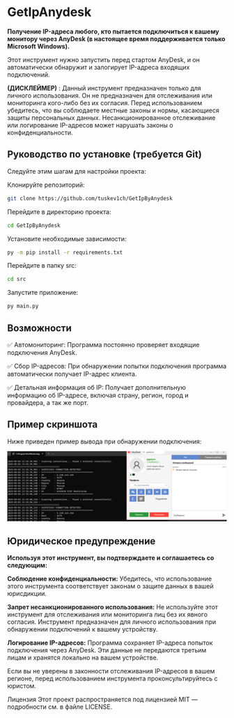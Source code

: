 # GetIpAnydesk
**Получение IP-адреса любого, кто пытается подключиться к вашему монитору через AnyDesk (в настоящее время поддерживается только Microsoft Windows).**

Этот инструмент нужно запустить перед стартом AnyDesk, и он автоматически обнаружит и залогирует IP-адреса входящих подключений.

**(ДИСКЛЕЙМЕР)** : Данный инструмент предназначен только для личного использования. Он не предназначен для отслеживания или мониторинга кого-либо без их согласия. Перед использованием убедитесь, что вы соблюдаете местные законы и нормы, касающиеся защиты персональных данных. Несанкционированное отслеживание или логирование IP-адресов может нарушать законы о конфиденциальности.

## Руководство по установке (требуется Git)
Следуйте этим шагам для настройки проекта:

Клонируйте репозиторий:

```bash
git clone https://github.com/tuskev1ch/GetIpByAnydesk
```
Перейдите в директорию проекта:
```bash
cd GetIpByAnydesk
```
Установите необходимые зависимости:
```bash
py -m pip install -r requirements.txt
```
Перейдите в папку src:
```bash
cd src
```
Запустите приложение:
```bash
py main.py
```

## Возможности

✅ Автомониторинг: Программа постоянно проверяет входящие подключения AnyDesk.

✅ Сбор IP-адресов: При обнаружении попытки подключения программа автоматически получает IP-адрес клиента.

✅ Детальная информация об IP: Получает дополнительную информацию об IP-адресе, включая страну, регион, город и провайдера, а так же порт.

## Пример скриншота
Ниже приведен пример вывода при обнаружении подключения:

![Example Screenshot](screenshot.png)

## Юридическое предупреждение
**Используя этот инструмент, вы подтверждаете и соглашаетесь со следующим:**

**Соблюдение конфиденциальности:** Убедитесь, что использование этого инструмента соответствует законам о защите данных в вашей юрисдикции.

**Запрет несанкционированного использования:** Не используйте этот инструмент для отслеживания или мониторинга лиц без их явного согласия. Инструмент предназначен для личного использования при обнаружении подключений к вашему устройству.

**Логирование IP-адресов:** Программа сохраняет IP-адреса попыток подключения через AnyDesk. Эти данные не передаются третьим лицам и хранятся локально на вашем устройстве.

Если вы не уверены в законности отслеживания IP-адресов в вашем регионе, перед использованием инструмента проконсультируйтесь с юристом.

Лицензия
Этот проект распространяется под лицензией MIT — подробности см. в файле LICENSE.

